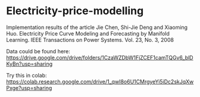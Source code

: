 # Electricity-price-modelling

Implementation results of the article Jie Chen, Shi-Jie Deng and Xiaoming Huo. Electricity Price Curve Modeling and Forecasting by Manifold Learning. IEEE Transactions on Power Systems. Vol. 23, No. 3, 2008

Data could be found here: https://drive.google.com/drive/folders/1CzaWZDbW1FjZCEF1camTQGv6_blDKyBn?usp=sharing 

Try this in colab: https://colab.research.google.com/drive/1_qwI8o6U1CMrgyeYi5iDc2skJqXwPxge?usp=sharing
